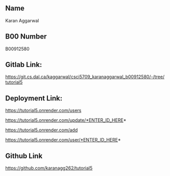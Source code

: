 ## Name
Karan Aggarwal

## B00 Number
B00912580

## Gitlab Link: 
https://git.cs.dal.ca/kaggarwal/csci5709_karanaggarwal_b00912580/-/tree/tutorial5

## Deployment Link:

https://tutorial5.onrender.com/users

https://tutorial5.onrender.com/update/*ENTER_ID_HERE*

https://tutorial5.onrender.com/add

https://tutorial5.onrender.com/user/*ENTER_ID_HERE*


## Github Link
https://github.com/karanagg262/tutorial5
